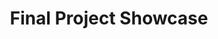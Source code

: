 ---
layout: project-showcase
title: Final Project Showcase
nav_order: 2
permalink: /project-showcase/
sections:
    - name: "60"
      time: "Thursday, 4-5PM"
      ta: "Katherine"
      teams:
          - title: "Recipea"
            description: "How to find recipes based on the ingredients you already have in your kitchen."
            report: "https://github.com/R-e-c-i-p-e-a/recipeaApp/blob/project_8/README.md"
            prototype: "https://r-e-c-i-p-e-a.github.io/recipeaApp/"
            image_url: "https://github.com/R-e-c-i-p-e-a/recipeaApp/raw/project_8/img/RecipeaLogo.png"
          - title: "Art Access"
            description: "A web-based platform that utilizes the Art Institute of Chicago’s new public API to display artworks based on a number of configurable parameters."
            report: "https://github.com/ArtAccess/AIC/blob/master/README.md"
            prototype: "https://artaccess.github.io/AIC/"
            image_url: "https://dimg.donga.com/egc/CDB/ENGLISH/Article/15/13/29/55/1513295535487.jpg"
    - name: "61"
      time: "Thursday, 3-4PM"
      ta: "Makenna"
      teams:
          - title: "Swole"
            description: "Helping people to create nutritionally balanced meal plans to reach their fitness goals."
            team_members: "Leonard Liu, Yav Todorov, Marcel Bonnici"
            report: "https://github.com/HCI330-Project/diet/blob/master/README.md"
            prototype: "http://www.swole.io/"
            image_url: "/winter2020/assets/images/final-projects/swole.png"
          - title: "Reflections"
            team_members: "Hakan Dingenc, Juan Solera, Paulina Tarasul, Fiona Worsfold"
            description: "Helping people to actively and effectively practice self-reflection"
            report: "https://github.com/CS-330-Reflections/Reflections-Project-Winter-2020/blob/master/README.md"
            prototype: "https://cs-330-reflections.github.io/Reflections-Project-Winter-2020/login.html"
            image_url: "/winter2020/assets/images/final-projects/reflections_61.png"
          - title: "GoLocal"
            team_members: "Kiara McNulty, Wes Donnell, Alan Xue" 
            description: "When people travel, it can be difficult to separate touristy information or information advertised by large corporations from knowledge about authentic experiences from local experts. GoLocal helps people find the very best places to visit, curated by locals."
            report: "https://github.com/cs-330-GoLocal/go-local/blob/master/README.md"
            prototype: "https://cs-330-golocal.github.io/go-local/login.html"
            image_url: "/winter2020/assets/images/final-projects/golocal.png"
            slides_url: "https://docs.google.com/presentation/d/1ulCwYxVAx9Jv_H9rn3Y1evIgxDbUQxxFxC9IXVMgBUM/edit"
          - title: "for thought"
            team_members: "Annika de Vogel, Jules Gilligan, Braden Svoboda, Julia Odden"
            description: "Guiding people through daily self-reflection with a simple, attractive, easy-to-use app."
            report: "https://github.com/scribblegeeks/journaling101/blob/project_8/README.md"
            prototype: "https://scribblegeeks.github.io/journaling101/"
            slides_url: "https://docs.google.com/presentation/d/1VVNZcHDX6ldcpGQA-JgmgnrY_4rb-BNv0N0ypOfo4sk/edit"
            image_url: "/winter2020/assets/images/final-projects/for-thought.png"
          - title: "Buy Better (Ethical Consumption)"
            description: "Because there is a lack of transparency regarding company ethics and subsequent environmental impacts of their products, Buy Better allows users to shop more ethically, drawing on information and ratings  from several environmental and rating groups. Buy Better makes this information more easily navigable and digestible."
            team_members: "Adviti Atluri, Jackson Schuster, Jenni Hutson, Andre Norton"
            report: "https://github.com/HCI330EthicalConsumption/EthCon"
            prototype: "https://hci330ethicalconsumption.github.io/EthCon/"
            image_url: "https://github.com/HCI330EthicalConsumption/EthCon/raw/master/searchresult.png"
    - name: "62"
      time: "Thursday, 2-3PM"
      ta: "Cooper"
      teams:
          - title: "Brutus.nu (Course Planner)"
            team_members: "Aavi Deora, Spencer Fitch, Caedon Hsieh, Kyle Hwang"
            description: "The goal of Brutus.nu is to provide a concise tool that streamlines the course registration process. In developing our design concept, we wanted to implement the ability to select and display courses in a visual calendar representation like serif.nu while also providing additional information about prerequisites, typical course order, and CTEC course evaluations. We intended the website to act as a digital advisor, offering students personalized resources to find the best course options for an upcoming quarter in a given subject or field based on what prerequisites they have satisfied already."
            report: "https://github.com/CS330schedule/course-planner/blob/master/README.md"
            prototype: "https://cs330schedule.github.io/course-planner/"
            image_url: "https://github.com/CS330schedule/course-planner/blob/master/ReportImages/login.PNG?raw=true"
          - title: "DONAT.IO"
            team_members: "Erol Bulun, Archit Chopra, Jason Friedman, Romir Hysko, Aaron Kim"
            description: "Our goal was to create a platform that allows users to browse NGO's (their mission statements, metrics, etc.) and adequately compare them to determine which one they will donate to. While we allow users to donate on our site, we also want our platform to help spread awareness about the work these NGOs do through the information that we provide."
            report: "https://github.com/RomirH/Donations/blob/project_8/README.md"
            prototype: "https://architc.github.io/"
            image_url: "https://github.com/RomirH/Donations/raw/project_8/Images/Task1Step1.png"
          - title: "El-Care"
            team_members: "Olivier Gabison, Isaiah Jones, Jenna Jubeir, Tiffany Lau, Emily Weintraub"
            description: "Helping caregivers to care for elder adults: assisting people who are trying to juggle their career and social lives  while also taking care of parents or even grandparents. A quick message-response check-in system can help ease some of these stresses."
            report: "https://github.com/Elcare-Team/Elcare-/blob/project_8/README.md"
            image_url: "/winter2020/assets/images/final-projects/el-care.png"
          - title: "Finding Classmates"
            team_members: "Dylan Clausen, Alexandra Gold, Abby Heath, Connor Mitchell, Monica Oleski"
            description: "Facilitating study group and partner formation in courses where students may not know anyone in the class."
            report: "https://github.com/StudyPartners330/StudyPartnersProgram/blob/master/README.md"
            image_url: "/winter2020/assets/images/final-projects/matches.png"
            prototype: "https://studypartners330.github.io/StudyPartnersProgram/index.html"
    - name: "64"
      time: "Fridays, 12-1PM"
      ta: "Emmy & Gabrielle"
      teams:
          - title: "City Commute"
            team_members: "Rohan Balakrishna, Jack Freilich, Hidde Verholt"
            description: "Helping commuters consider their transportation options (transit, Uber, biking, etc., given everyday constraints (weather, time, money)."
            report: "https://github.com/CityCommute/CityCommute"
            prototype: "https://citycommute.github.io/CityCommute/"
            image_url: "/winter2020/assets/images/final-projects/city-commute.png"
          - title: "sharity.io"
            team_members: "Connor Pan, Aura Ulloa Ordonez, Xuan Zhang"
            description: "sharity.io aims to help resolve this struggle by creating a better communication platform between individuals and their nearby charities. By resolving this issue, people in need will have a greater chance of receiving the items and services they need from these nonprofits. Community building can also grow from having locals become more involved with nearby nonprofits."
            report: "https://github.com/HCI-Charity-Team/charity-site/blob/master/README.md"
            prototype: "https://hci-charity-team.github.io/charity-site/"
            image_url: "https://hci-charity-team.github.io/charity-site/images/logo.png"
          - title: "Food Finder"
            team_members: "Henry Raeder, Ellen Wade, Sharon Wong"
            description: "Food Finder combines the logistical part of Google Maps with the social side of foodfriends. Ideally, users should be able to input their addresses and get suggestions for restaurants near both of them. They would also be able to filter options by distance, price, and cuisine."
            report: "https://github.com/food-finders/food-finders.github.io/blob/master/README.md"
            prototype: "https://food-finders.github.io/"
            image_url: "/winter2020/assets/images/final-projects/food-finder.png"
          - title: "Mental Health App"
            team_members: "Kenneth Fu, Russell MacQuarrie, Grace Wainaina, Ze Feng Zhu"
            description: "Helping students maintain positive mental health through journaling, mood tracking, and self reflection."
            report: "https://github.com/keivory/COMP_SCI_330/blob/master/README.md"
            prototype: "https://keivory.github.io/COMP_SCI_330/index.html"
            image_url: "/winter2020/assets/images/final-projects/mood-tracking-64.png"
          - title: "Time.Off"
            team_members: "Caroline Dooley, Margot Dupeyroux, Brendan Lamishaw, Fumi Moriya, Nicole Villalba"
            description: "Time.Off significantly reduces the need for travelers to research and plan activities ahead of time. By providing travelers with an automatic, personalized set of options from which to choose, Time.Off helps them to create an itinerary that best aligns with their needs and preferences."
            report: "https://github.com/Team-Amble/time.off/blob/master/README.md"
            prototype: "https://www.youtube.com/watch?v=374cqGKtul4&feature=youtu.be"
            image_url: "https://github.com/Team-Amble/time.off/raw/master/report_static/image7.png"
    - name: "65"
      time: "Fridays, 2-3PM"
      ta: "Titobi"
      teams:
          - title: "Healthcare"
            team_members: "William Belcher, Olivia Deloney, Ethan Piper, Rhea Ramaiya, Nimesh Tripathi"
            description: "Some description"
            report: "https://github.com/CS-330-Healthcare/healthcare/blob/project_8/README.md"
            prototype: "https://cs-330-healthcare.github.io/healthcare/login.html"
            image_url: "/winter2020/assets/images/final-projects/healthcare.png"
          - title: "Lost 'N Found"
            team_members: "Andrew Chung, Zhen Huang, Weijian Li, Tzu-jui Liu, Shensong Zhai"
            description: "Some description"
            report: "https://github.com/eecs-330-Lost-and-Found/Prototype/blob/project_8/README.md"
            prototype: "https://hcilogin.firebaseapp.com/"
            image_url: "/winter2020/assets/images/final-projects/item-finder.png"
          - title: "NU Housing"
            team_members: "Itay Golan, Maximilian Kolowrat-Krakowsky, Joshua Levitas, Alex Rhee, Brando Socarras, Ethan Zack"
            description: "Some description"
            report: "https://github.com/cs330-Housing-Project/housing/blob/project_8/README.md"
            prototype: "https://cs330-housing-project.github.io/housing/"
            image_url: "/winter2020/assets/images/final-projects/nu-housing.png"
          - title: "Better Than Caesar"
            team_members: "Yifeng Chen, Junlin Liu, Radin Marinov, Felix Peng, Xujia Zhang"
            description: "Some description"
            report: "https://github.com/EECS-330-Schedule/Better-Than-Caesar/blob/project_8/README.md"
            prototype: "https://better-than-caesar.firebaseapp.com/"
            image_url: "/winter2020/assets/images/final-projects/better-than-caesar.png"
    - name: "66"
      time: "Thursdays, 4-5PM"
      ta: "Anna"
      teams:
          - title: "Apartment Search"
            team_members: "Damon D'Amico, Andrew Liao"
            description: "Apartment Search helps college students find off-campus housing."
            report: "https://github.com/CS330-Apartment/apartment-search/blob/project_8/README.md"
            slides_url: "https://docs.google.com/presentation/d/1fNRzkwVSqhKZJKmJ2nby82OCAiE4g04JxM7tozVVBaY/edit?usp=sharing"
            prototype: "https://www.youtube.com/watch?v=ZiSBbI2dRlE"
            image_url: "https://raw.githubusercontent.com/CS330-Apartment/apartment-search/project_8/partone.png"
          - title: "New Caesar"
            team_members: "Kerem Guventurk, Alin Hulli, Mason Lin"
            description: "Some description"
            report: "https://github.com/cs330section66/course-selection-prototype/blob/project_8/README.md"
            image_url: "https://github.com/cs330section66/course-selection-prototype/raw/project_8/images/searchbyclass.png"
            prototype: "https://cs330section66.github.io/course-selection-prototype/"
          - title: "Finding Tutors"
            team_members: "Shalom Alarape, Yining Chen, Kathryne Tao, Linda Zhang"
            description: "Some description"
            prototype: "https://www.youtube.com/watch?v=lbH5B8aucbA&feature=youtu.be"
            image_url: "/winter2020/assets/images/final-projects/tutor-search.png"
          - title: "Language Learning"
            team_members: "Ah Hyun Kim, Kevin Lee, Katherine Liu, Quinn Shim"
            description: "Helping non-native English speakers to feel confident engaging in casual conversations and keep up with slang/ever-evolving cultural references."
            report: "https://github.com/CS-330-Language-Learning/language-learning/blob/project_8/README.md"
            prototype: "https://cs-330-language-learning.github.io/language-learning/login.html"
            image_url: "/winter2020/assets/images/final-projects/language-learning.png"
    - name: "69"
      time: "Fridays, 1-2PM"
      ta: "Drew & Kieran"
      teams:
          - title: "Sweather"
            team_members: "Liam Braddock, Jeff Lau, Brian Sui, Ian Wu"
            description: "Sweather helps you to figure out what you want to wear, based on personal style you want to express, what you will be doing, and the weather throughout the day."
            prototype: "https://www.youtube.com/watch?v=Mg3_QXyEeEE&feature=youtu.be"
            image_url: "/winter2020/assets/images/final-projects/sweather.png"
          - title: "Build a Flower"
            team_members: "Joey Yang & Team"
            description: "Some description"
            report: "https://github.com/330Flower/BuildAFlower/blob/project_8/README.md"
            prototype: "https://330flower.github.io/BuildAFlower/"
            image_url: "https://github.com/330Flower/BuildAFlower/raw/project_8/images/image1.png"
          - title: "Happy Jar"
            team_members: "Peter Zhong & Team"
            description: "Happy Jar helps people to reflect on how they feel, why they feel the way they feel, and visualize their emotional states over time and via artistic bubble charts of concepts and experiences."
            report: "https://github.com/Peter-and-the-Gals/happyjar/blob/finalsubmission/README.md"
            prototype: "https://peter-and-the-gals.github.io/happyjar/homepage.html"
            video_url: "https://github.com/Peter-and-the-Gals/happyjar/blob/master/Demo.mov?raw=true"
            image_url: "/winter2020/assets/images/final-projects/happy-jar.png"
          - title: "Chore Scheduler"
            team_members: "Anthony Chen, Jonathan Liu, Priya Kini, Sahil Doshi"
            description: "Helping you and your roommates schedule (and do) needed chores."
            report: "https://github.com/EECS-330/Chore-Scheduler/blob/project_8/README.md"
            prototype: "https://eecs-330.github.io/Chore-Scheduler/"
            image_url: "/winter2020/assets/images/final-projects/chore-scheduler.png"
          - title: "Happy Appy: An App for Happiness"
            team_members: "Trisha Casper & Team"
            description: "Happy Appy is a website that helps users become happier by allowing them to log daily reflections that focus on the good in their lives, track their progress over time, connect with friends to create a supportive social network, find outside resources to educate them on healthy coping or find professional help, and a place to see positive content that can help them feel better."
            report: "https://github.com/Happy-Appy-An-App-For-Happiness/Happy-Appy/blob/project_8/README.md"
            prototype: "https://happy-appy-an-app-for-happiness.github.io/Happy-Appy/"
            image_url: "/winter2020/assets/images/final-projects/happy-appy.png"
          - title: "Elate"
            team_members: "Sanath Angalakudati, Zaddeen Benaissa, Shivang Pant and Kevin Wu"
            description: "Remembering the good times through journaling and goal setting."
            report: "https://github.com/HCI330-BMP/elate/blob/master/README.md"
            prototype: "https://hci330-bmp.github.io/elate/"
            image_url: "/winter2020/assets/images/final-projects/elate.png"
            

            
    - name: "70"
      time: "Thursdays, 1-2PM"
      ta: "Calypso"
      teams:
          - title: "Tabletop Game Assistant"
            team_members: "Andrew Bridgeman, Michael Li, Brendan Ward"
            description: "Tabletop Game Assistant allows players to display information found in Dungeons & Dragons Fifth Edition to a single virtual notepad, for the player's convenience."
            report: "https://github.com/330-Team/Tabletop-Project/blob/project_8/README.md"
            prototype: "https://330-team.github.io/Tabletop-Project/signup.html"
            slides_url: "https://docs.google.com/presentation/d/1kA1hvkFtNtn-hT3eDk35us5FDS_yDcJKxqMq84gUsgM/edit#slide=id.p"
            image_url: "https://github.com/330-Team/Tabletop-Project/raw/project_8/notepad.png"
          - title: "Teco"
            team_members: " Olivia Gallager, Taehun Kim, Wilson Wong, Jingya Xun"
            description: "Helping people lower their carbon footprint via their purchasing choices."
            report: "https://github.com/CS330HCI/Group1/blob/project_8/README.md"
            image_url: "https://github.com/CS330HCI/Group1/raw/project_8/readme_img/search_buns.jpeg"
          - title: "Jot"
            team_members: "Daniel Hernandez, May Li, Alex Malavet, Margot Sobota, James White"
            description: "Fostering mental health and wellness through journaling, reflection, and enhanced therapist-patient communication."
            report: "https://github.com/jot-hci/jot/blob/project_8/README.md"
            prototype: "https://www.youtube.com/watch?v=wQyG1CM_Zgs&feature=youtu.be"
            image_url: "https://raw.githubusercontent.com/jot-hci/jot/project_8/images/jot-logo.png"
          - title: "Build"
            team_members: " Caroline Christensen, Elijah Flomen, Spencer Levitt, Matt Restieri"
            description: "The easiest way to split checks with friends!"
            report: "https://github.com/HCI-Build/build-app/blob/project_8/README.md"
            prototype: "https://hci-build.github.io/build-app/"
            image_url: "/winter2020/assets/images/final-projects/build.png"
---